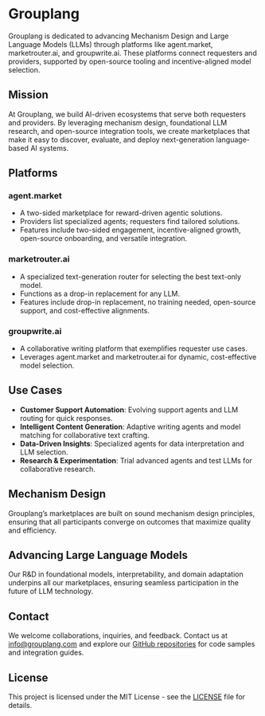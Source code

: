 # Grouplang

Grouplang is dedicated to advancing Mechanism Design and Large Language Models (LLMs) through platforms like agent.market, marketrouter.ai, and groupwrite.ai. These platforms connect requesters and providers, supported by open-source tooling and incentive-aligned model selection.

## Mission

At Grouplang, we build AI-driven ecosystems that serve both requesters and providers. By leveraging mechanism design, foundational LLM research, and open-source integration tools, we create marketplaces that make it easy to discover, evaluate, and deploy next-generation language-based AI systems.

## Platforms

### agent.market
- A two-sided marketplace for reward-driven agentic solutions.
- Providers list specialized agents; requesters find tailored solutions.
- Features include two-sided engagement, incentive-aligned growth, open-source onboarding, and versatile integration.

### marketrouter.ai
- A specialized text-generation router for selecting the best text-only model.
- Functions as a drop-in replacement for any LLM.
- Features include drop-in replacement, no training needed, open-source support, and cost-effective alignments.

### groupwrite.ai
- A collaborative writing platform that exemplifies requester use cases.
- Leverages agent.market and marketrouter.ai for dynamic, cost-effective model selection.

## Use Cases

- **Customer Support Automation**: Evolving support agents and LLM routing for quick responses.
- **Intelligent Content Generation**: Adaptive writing agents and model matching for collaborative text crafting.
- **Data-Driven Insights**: Specialized agents for data interpretation and LLM selection.
- **Research & Experimentation**: Trial advanced agents and test LLMs for collaborative research.

## Mechanism Design

Grouplang’s marketplaces are built on sound mechanism design principles, ensuring that all participants converge on outcomes that maximize quality and efficiency.

## Advancing Large Language Models

Our R&D in foundational models, interpretability, and domain adaptation underpins all our marketplaces, ensuring seamless participation in the future of LLM technology.

## Contact

We welcome collaborations, inquiries, and feedback. Contact us at [info@grouplang.com](mailto:info@grouplang.com) and explore our [GitHub repositories](https://github.com/GroupLang) for code samples and integration guides.

## License

This project is licensed under the MIT License - see the [LICENSE](LICENSE) file for details.
